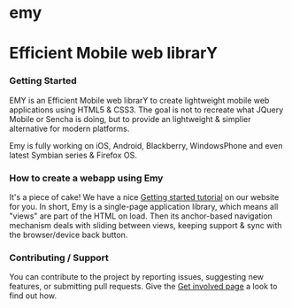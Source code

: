 # emy

# Efficient Mobile web librarY

### Getting Started

EMY is an Efficient Mobile web librarY to create lightweight mobile web applications using HTML5 & CSS3. The goal is not to recreate what JQuery Mobile or Sencha is doing, but to provide an lightweight & simplier alternative for modern platforms.

Emy is fully working on iOS, Android, Blackberry, WindowsPhone and even latest Symbian series & Firefox OS.

### How to create a webapp using Emy

It's a piece of cake! We have a nice [Getting started tutorial](http://www.emy-library.org/documentation.html) on our website for you.
In short, Emy is a single-page application library, which means all "views" are part of the HTML on load. Then its anchor-based navigation mechanism deals with sliding between views, keeping support & sync with the browser/device back button.

### Contributing / Support

You can contribute to the project by reporting issues, suggesting new features, or submitting pull requests. Give the [Get involved page](http://www.emy-library.org/get-involved.html) a look to find out how.